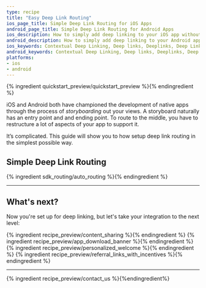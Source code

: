 ```yaml
---
type: recipe
title: "Easy Deep Link Routing"
ios_page_title: Simple Deep Link Routing for iOS Apps
android_page_title: Simple Deep Link Routing for Android Apps
ios_description: How to simply add deep linking to your iOS app without complex routing.
android_description: How to simply add deep linking to your Android app without complex routing.
ios_keywords: Contextual Deep Linking, Deep links, Deeplinks, Deep Linking, Deeplinking, Deferred Deep Linking, Deferred Deeplinking, Google App Indexing, Google App Invites, Apple Universal Links, Apple Spotlight Search, Facebook App Links, AppLinks, Deepviews, Deep views, Referral Links, App Invites, iOS
android_keywords: Contextual Deep Linking, Deep links, Deeplinks, Deep Linking, Deeplinking, Deferred Deep Linking, Deferred Deeplinking, Google App Indexing, Google App Invites, Apple Universal Links, Apple Spotlight Search, Facebook App Links, AppLinks, Deepviews, Deep views, Referral Links, App Invites, Android
platforms:
- ios
- android
---
```


{% ingredient quickstart_preview/quickstart_preview %}{% endingredient %}

iOS and Android both have championed the development of native apps through the process of _storyboarding_ out your views. A storyboard naturally has an entry point and and ending point. To route to the middle, you have to restructure a lot of aspects of your app to support it.

It’s complicated. This guide will show you to how setup deep link routing in the simplest possible way.

## Simple Deep Link Routing

{% ingredient sdk_routing/auto_routing %}{% endingredient %}

-----

## What's next?

Now you're set up for deep linking, but let's take your integration to the next level:

{% ingredient recipe_preview/content_sharing %}{% endingredient %}
{% ingredient recipe_preview/app_download_banner %}{% endingredient %}
{% ingredient recipe_preview/personalized_welcome %}{% endingredient %}
{% ingredient recipe_preview/referral_links_with_incentives %}{% endingredient %}

-----

{% ingredient recipe_preview/contact_us %}{%endingredient%}
